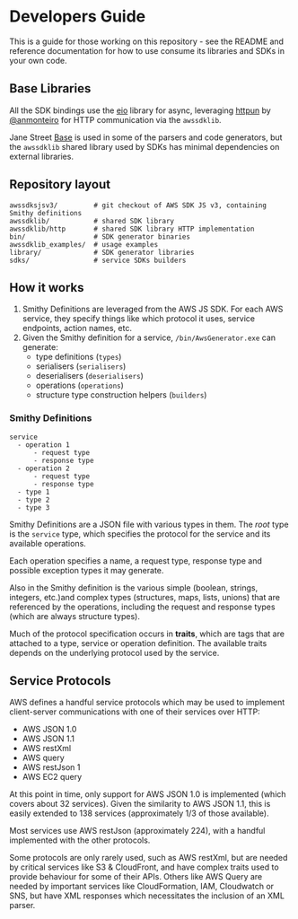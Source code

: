 # Developers Guide

This is a guide for those working on this repository - see 
the README and reference documentation for how to use consume
its libraries and SDKs in your own code.

## Base Libraries

All the SDK bindings use the [eio](https://github.com/ocaml-multicore/eio) library for async, leveraging [httpun](https://github.com/anmonteiro/httpun)
 by [@anmonteiro](https://github.com/anmonteiro/) for HTTP communication via the `awssdklib`.

Jane Street [Base](https://opensource.janestreet.com/base/) is used in some of the parsers and code generators, but
the `awssdklib` shared library used by SDKs has minimal dependencies on
external libraries.

## Repository layout

```
awssdksjsv3/         # git checkout of AWS SDK JS v3, containing Smithy definitions
awssdklib/           # shared SDK library
awssdklib/http       # shared SDK library HTTP implementation
bin/                 # SDK generator binaries
awssdklib_examples/  # usage examples
library/             # SDK generator libraries
sdks/                # service SDKs builders
```

## How it works

1. Smithy Definitions are leveraged from the AWS JS SDK. For each AWS
   service, they specify things like which protocol it uses, service endpoints,
   action names, etc.
2. Given the Smithy definition for a service, `/bin/AwsGenerator.exe` can
   generate:
      - type definitions (`types`)
      - serialisers (`serialisers`)
      - deserialisers (`deserialisers`)
      - operations (`operations`)
      - structure type construction helpers (`builders`)

### Smithy Definitions

```
service
  - operation 1
      - request type
      - response type
  - operation 2
      - request type
      - response type
  - type 1
  - type 2
  - type 3
```
Smithy Definitions are a JSON file with various types in them. The
*root* type is the `service` type, which specifies the protocol for the
service and its available operations.

Each operation specifies a name, a request type, response type and
possible exception types it may generate.

Also in the Smithy definition is the various simple (boolean, strings, integers, etc.)and complex
types (structures, maps, lists, unions) that are referenced by the operations,
including the request and response types (which are always structure types).

Much of the protocol specification occurs in **traits**, which are tags that
are attached to a type, service or operation definition. The available traits
depends on the underlying protocol used by the service.

## Service Protocols

AWS defines a handful service protocols which may be used to implement
client-server communications with one of their services over HTTP:

* AWS JSON 1.0
* AWS JSON 1.1
* AWS restXml
* AWS query
* AWS restJson 1
* AWS EC2 query

At this point in time, only support for AWS JSON 1.0 is implemented (which covers
about 32 services). Given the similarity to AWS JSON 1.1, this is easily extended
to 138 services (approximately 1/3 of those available).

Most services use AWS restJson (approximately 224), with a handful implemented with
the other protocols.

Some protocols are only rarely used, such as AWS restXml, but are needed by critical
services like S3  & CloudFront, and have complex traits used to provide behaviour for some of their APIs. Others like AWS Query are needed by important services like CloudFormation, IAM, Cloudwatch or SNS, but have XML responses which necessitates the inclusion of an XML parser.




